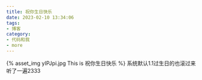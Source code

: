 ```yaml
---
title: 祝你生日快乐
date: 2023-02-10 13:34:06
tags:
- 博客
category:
- 代码和我
- more
---
```

{% asset_img yIPJpi.jpg This is 祝你生日快乐 %}
系统默认1.1过生日的也滚过来听了一遍2333